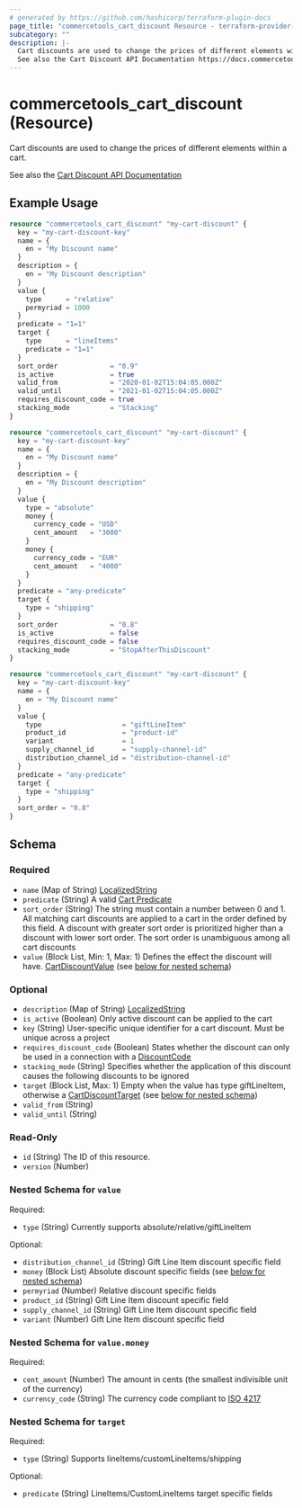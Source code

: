```yaml
---
# generated by https://github.com/hashicorp/terraform-plugin-docs
page_title: "commercetools_cart_discount Resource - terraform-provider-commercetools"
subcategory: ""
description: |-
  Cart discounts are used to change the prices of different elements within a cart.
  See also the Cart Discount API Documentation https://docs.commercetools.com/api/projects/cartDiscounts
---
```


# commercetools_cart_discount (Resource)

Cart discounts are used to change the prices of different elements within a cart.

See also the [Cart Discount API Documentation](https://docs.commercetools.com/api/projects/cartDiscounts)

## Example Usage

```terraform
resource "commercetools_cart_discount" "my-cart-discount" {
  key = "my-cart-discount-key"
  name = {
    en = "My Discount name"
  }
  description = {
    en = "My Discount description"
  }
  value {
    type      = "relative"
    permyriad = 1000
  }
  predicate = "1=1"
  target {
    type      = "lineItems"
    predicate = "1=1"
  }
  sort_order             = "0.9"
  is_active              = true
  valid_from             = "2020-01-02T15:04:05.000Z"
  valid_until            = "2021-01-02T15:04:05.000Z"
  requires_discount_code = true
  stacking_mode          = "Stacking"
}

resource "commercetools_cart_discount" "my-cart-discount" {
  key = "my-cart-discount-key"
  name = {
    en = "My Discount name"
  }
  description = {
    en = "My Discount description"
  }
  value {
    type = "absolute"
    money {
      currency_code = "USD"
      cent_amount   = "3000"
    }
    money {
      currency_code = "EUR"
      cent_amount   = "4000"
    }
  }
  predicate = "any-predicate"
  target {
    type = "shipping"
  }
  sort_order             = "0.8"
  is_active              = false
  requires_discount_code = false
  stacking_mode          = "StopAfterThisDiscount"
}

resource "commercetools_cart_discount" "my-cart-discount" {
  key = "my-cart-discount-key"
  name = {
    en = "My Discount name"
  }
  value {
    type                    = "giftLineItem"
    product_id              = "product-id"
    variant                 = 1
    supply_channel_id       = "supply-channel-id"
    distribution_channel_id = "distribution-channel-id"
  }
  predicate = "any-predicate"
  target {
    type = "shipping"
  }
  sort_order = "0.8"
}
```

<!-- schema generated by tfplugindocs -->
## Schema

### Required

- `name` (Map of String) [LocalizedString](https://docs.commercetools.com/api/types#localizedstring)
- `predicate` (String) A valid [Cart Predicate](https://docs.commercetools.com/api/projects/predicates#cart-predicates)
- `sort_order` (String) The string must contain a number between 0 and 1. All matching cart discounts are applied to a cart in the order defined by this field. A discount with greater sort order is prioritized higher than a discount with lower sort order. The sort order is unambiguous among all cart discounts
- `value` (Block List, Min: 1, Max: 1) Defines the effect the discount will have. [CartDiscountValue](https://docs.commercetools.com/api/projects/cartDiscounts#cartdiscountvalue) (see [below for nested schema](#nestedblock--value))

### Optional

- `description` (Map of String) [LocalizedString](https://docs.commercetools.com/api/types#localizedstring)
- `is_active` (Boolean) Only active discount can be applied to the cart
- `key` (String) User-specific unique identifier for a cart discount. Must be unique across a project
- `requires_discount_code` (Boolean) States whether the discount can only be used in a connection with a [DiscountCode](https://docs.commercetools.com/api/projects/discountCodes#discountcode)
- `stacking_mode` (String) Specifies whether the application of this discount causes the following discounts to be ignored
- `target` (Block List, Max: 1) Empty when the value has type giftLineItem, otherwise a [CartDiscountTarget](https://docs.commercetools.com/api/projects/cartDiscounts#cartdiscounttarget) (see [below for nested schema](#nestedblock--target))
- `valid_from` (String)
- `valid_until` (String)

### Read-Only

- `id` (String) The ID of this resource.
- `version` (Number)

<a id="nestedblock--value"></a>
### Nested Schema for `value`

Required:

- `type` (String) Currently supports absolute/relative/giftLineItem

Optional:

- `distribution_channel_id` (String) Gift Line Item discount specific field
- `money` (Block List) Absolute discount specific fields (see [below for nested schema](#nestedblock--value--money))
- `permyriad` (Number) Relative discount specific fields
- `product_id` (String) Gift Line Item discount specific field
- `supply_channel_id` (String) Gift Line Item discount specific field
- `variant` (Number) Gift Line Item discount specific field

<a id="nestedblock--value--money"></a>
### Nested Schema for `value.money`

Required:

- `cent_amount` (Number) The amount in cents (the smallest indivisible unit of the currency)
- `currency_code` (String) The currency code compliant to [ISO 4217](https://en.wikipedia.org/wiki/ISO_4217)



<a id="nestedblock--target"></a>
### Nested Schema for `target`

Required:

- `type` (String) Supports lineItems/customLineItems/shipping

Optional:

- `predicate` (String) LineItems/CustomLineItems target specific fields


